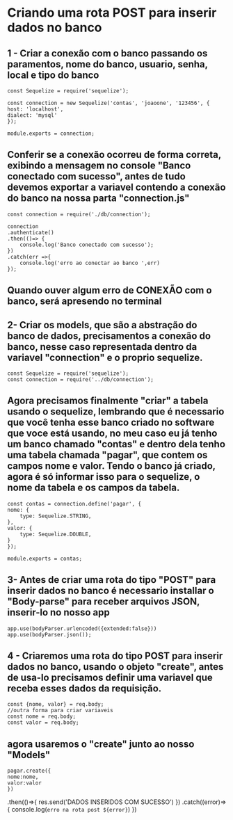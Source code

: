 # Criando uma rota POST para inserir dados no banco

## 1 - Criar a conexão com o banco passando os paramentos, nome do banco, usuario, senha, local e tipo do banco
    const Sequelize = require('sequelize');

    const connection = new Sequelize('contas', 'joaoone', '123456', {
    host: 'localhost',
    dialect: 'mysql'
    });

    module.exports = connection;
## Conferir se a conexão ocorreu de forma correta, exibindo a mensagem no console "Banco conectado com sucesso", antes de tudo devemos exportar a variavel contendo a conexão do banco na nossa parta "connection.js"

    const connection = require('./db/connection');

    connection
    .authenticate()
    .then(()=> {
        console.log('Banco conectado com sucesso');
    })
    .catch(err =>{
        console.log('erro ao conectar ao banco ',err)
    });
## Quando ouver algum erro de CONEXÃO com o banco, será apresendo no terminal

## 2- Criar os models, que são a abstração do banco de dados, precisamentos a conexão do banco, nesse caso representada dentro da variavel "connection" e o proprio sequelize. 

    const Sequelize = require('sequelize');
    const connection = require('../db/connection');

## Agora precisamos finalmente "criar" a tabela usando o sequelize, lembrando que é necessario que você tenha esse banco criado no software que voce está usando, no meu caso eu já tenho um banco chamado "contas" e dentro dela tenho uma tabela chamada "pagar", que contem os campos nome e valor. Tendo o banco já criado, agora é só informar isso para o sequelize, o nome da tabela e os campos da tabela.
    const contas = connection.define('pagar', {
    nome: {
        type: Sequelize.STRING,
    },
    valor: {
        type: Sequelize.DOUBLE,
    }
    });

    module.exports = contas;


## 3- Antes de criar uma rota do tipo "POST" para inserir dados no banco é necessario installar o "Body-parse" para receber arquivos JSON, inserir-lo no nosso app
  
    app.use(bodyParser.urlencoded({extended:false}))
    app.use(bodyParser.json());

## 4 - Criaremos uma rota do tipo POST para inserir dados no banco, usando o objeto "create", antes de usa-lo precisamos definir uma variavel que receba esses dados da requisição.
  
    const {nome, valor} = req.body;
    //outra forma para criar variaveis
    const nome = req.body;
    const valor = req.body;
## agora usaremos o "create" junto ao nosso "Models"
    pagar.create({
    nome:nome,
    valor:valor
    })
  .then(()=>{
    res.send('DADOS INSERIDOS COM SUCESSO')
  })
  .catch((error)=>{
    console.log(`erro na rota post ${error}`)
  })

  

